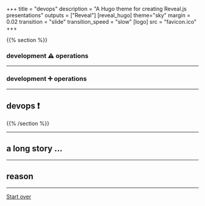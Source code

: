 +++
title = "devops"
description = "A Hugo theme for creating Reveal.js presentations"
outputs = ["Reveal"]
[reveal_hugo]
theme="sky"
margin = 0.02
transition = "slide"
transition_speed = "slow"
[logo]
src = "favicon.ico"
+++ 

{{% section %}}
<h3> development ⚠️ operations</h3>

---

<h3 >development ➕ operations</h3>

---

<h2>devops ❗</h2>

{{% /section %}}


---

## a long story ...

---

## reason




---

[Start over](/#/2)